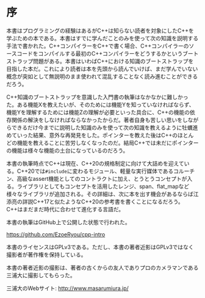 # 序

本書はプログラミングの経験はあるがC++は知らない読者を対象にしたC++を学ぶための本である。本書はすでに学んだことのみを使って次の知識を説明する手法で書かれた。C++コンパイラーをC++で書く場合、C++コンパイラーのソースコードをコンパイルする最初のC++コンパイラーをどうするかというブートストラップ問題がある。本書はいわばC++における知識のブートストラップを目指した本だ。これにより読者は本を先頭から読んでいけば、まだ学んでいない概念が突如として無説明のまま使われて混乱することなく読み進むことができるだろう。

C++知識のブートストラップを意識した入門書の執筆はなかなかに難しかった。ある機能Xを教えたいが、そのためには機能Yを知っていなければならず、機能Yを理解するためには機能Zの理解が必要といった具合に、C++の機能の依存関係の解決をしなければならなかったからだ。著者自身も苦しい思いをしながらできるだけ今までに説明した知識のみを使って次の知識を教えるように牡蠣進めていった結果、意外な再発見をした。ポインターを教えた後はC++のほとんどの機能を教えることに苦労しなくなったのだ。結局C++では未だにポインターの機能は様々な機能の土台になっているのだろう。


本書の執筆時点でC++は現在、C++20の規格制定に向けて大詰めを迎えている。C++20では`#include`に変わるモジュール、軽量な実行媒体であるコルーチン、高級なassert機能としてのコントラクトに加え、とうとうコンセプトが入る。ライブラリとしてもコンセプトを活用したレンジ、span、flat_mapなど様々なライブラリが追加される。その詳細は、次に本を出す機会があるならば江添亮の詳説C++17と似たようなC++20の参考書を書くことになるだろう。C++はまだまだ時代に合わせて進化する言語だ。


本書の執筆はGitHub上で公開した状態で行われた。

<https://github.com/EzoeRyou/cpp-intro>

本書のライセンスはGPLv3である。ただし、本書の著者近影はGPLv3ではなく撮影者が著作権を保持している。


本書の著者近影の撮影は、著者の古くからの友人でありプロのカメラマンである三浦大に撮影してもらった。

三浦大のWebサイト: <http://www.masarumiura.jp/>
